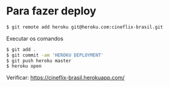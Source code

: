 # Para fazer deploy

```sh
$ git remote add heroku git@heroku.com:cineflix-brasil.git
```

Executar os comandos
```sh
$ git add .
$ git commit -am 'HEROKU DEPLOYMENT'
$ git push heroku master
$ heroku open
```

Verificar: https://cineflix-brasil.herokuapp.com/
